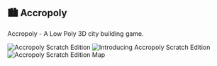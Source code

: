 ## 🏙️ Accropoly

Accropoly - A Low Poly 3D city building game.

![Accropoly Scratch Edition](https://github.com/user-attachments/assets/e965f513-cabb-4302-bc76-8bce18dbfc5f)
![Introducing Accropoly Scratch Edition](https://github.com/user-attachments/assets/0d1c06ed-dd6a-46de-a700-4d29bc99add7)
![Accropoly Scratch Edition Map](https://github.com/user-attachments/assets/a3921964-e793-4a52-aeea-8cc2d8b44ad4)
